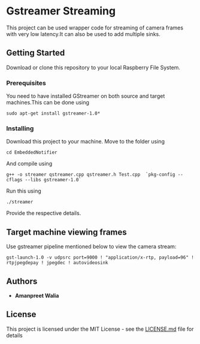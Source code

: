 # Gstreamer Streaming
This project can be used wrapper code for streaming of camera frames with very low latency.It can also be used to add multiple sinks.

## Getting Started
Download or clone this repository to your local Raspberry File System.

### Prerequisites

You need to have installed GStreamer on both source and target machines.This can be done using
```
sudo apt-get install gstreamer-1.0* 
```

### Installing
Download this project to your machine.
Move to the folder using
```
cd EmbeddedNotifier
```
And compile using
```
g++ -o streamer qstreamer.cpp qstreamer.h Test.cpp  `pkg-config --cflags --libs gstreamer-1.0`
```
Run this using 
```
./streamer
```
Provide the respective details.
## Target machine viewing frames
Use gstreamer pipeline mentioned below to view the camera stream:
```
gst-launch-1.0 -v udpsrc port=9000 ! "application/x-rtp, payload=96" ! rtpjpegdepay ! jpegdec ! autovideosink

```
## Authors

* **Amanpreet Walia** 

## License

This project is licensed under the MIT License - see the [LICENSE.md](LICENSE.md) file for details